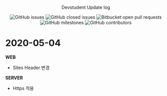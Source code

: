 <p align="center">
Devstudent Update log
</p>


<p align="center">
<img alt="GitHub issues" src="https://img.shields.io/github/issues-raw/22hours/devstudent?style=flat-square">
  <img alt="GitHub closed issues" src="https://img.shields.io/github/issues-closed-raw/22hours/devstudent?style=flat-square">
<img alt="Bitbucket open pull requests" src="https://img.shields.io/bitbucket/pr-raw/22hours/devstudent?style=flat-square">
<img alt="GitHub milestones" src="https://img.shields.io/github/milestones/all/22hours/devstudent?style=flat-square">
  <img alt="GitHub contributors" src="https://img.shields.io/github/contributors/22hours/devstudent?style=flat-square">
</p>

# 2020-05-04

**WEB**
- Sites Header 변경

**SERVER**
- Https 적용
